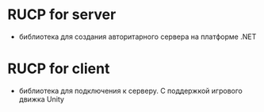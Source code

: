 # RUCP for server
- библиотека для создания авторитарного сервера на платформе .NET
# RUCP for client
- библиотека для подключения к серверу. С поддержкой игрового движка Unity
